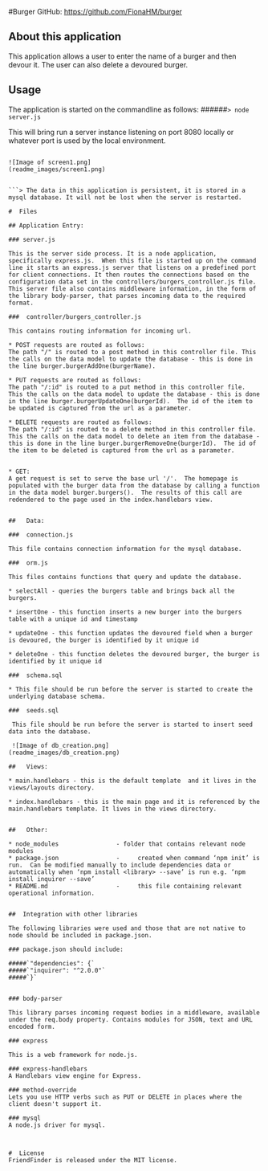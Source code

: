 #Burger
GitHub: 
https://github.com/FionaHM/burger

## About this application

This application allows a user to enter the name of a burger and then devour it. The user can also delete a devoured burger.

## Usage
The application is started on the commandline as follows:
######`> node server.js`

This will bring run a server instance listening on port 8080 locally or whatever port is used by the local environment.

```>The application is structured as follows:

![Image of screen1.png]
(readme_images/screen1.png)


```> The data in this application is persistent, it is stored in a mysql database. It will not be lost when the server is restarted. 

#  Files

## Application Entry:

### server.js 

This is the server side process. It is a node application, specifically express.js.  When this file is started up on the command line it starts an express.js server that listens on a predefined port for client connections. It then routes the connections based on the configuration data set in the controllers/burgers_controller.js file.  This server file also contains middleware information, in the form of the library body-parser, that parses incoming data to the required format.

###  controller/burgers_controller.js

This contains routing information for incoming url.

* POST requests are routed as follows: 
The path "/" is routed to a post method in this controller file. This the calls on the data model to update the database - this is done in the line burger.burgerAddOne(burgerName).
	
* PUT requests are routed as follows:
The path "/:id" is routed to a put method in this controller file. This the calls on the data model to update the database - this is done in the line burger.burgerUpdateOne(burgerId).  The id of the item to be updated is captured from the url as a parameter.

* DELETE requests are routed as follows:
The path "/:id" is routed to a delete method in this controller file. This the calls on the data model to delete an item from the database - this is done in the line burger.burgerRemoveOne(burgerId).  The id of the item to be deleted is captured from the url as a parameter.


* GET:
A get request is set to serve the base url '/'.  The homepage is populated with the burger data from the database by calling a function in the data model burger.burgers().  The results of this call are redendered to the page used in the index.handlebars view.


##   Data: 

###  connection.js

This file contains connection information for the mysql database.

###  orm.js

This files contains functions that query and update the database.

* selectAll - queries the burgers table and brings back all the burgers.
			
* insertOne - this function inserts a new burger into the burgers table with a unique id and timestamp
		
* updateOne - this function updates the devoured field when a burger is devoured, the burger is identified by it unique id
		
* deleteOne - this function deletes the devoured burger, the burger is identified by it unique id

###  schema.sql

* This file should be run before the server is started to create the underlying database schema.

###  seeds.sql

 This file should be run before the server is started to insert seed data into the database.

 ![Image of db_creation.png]
(readme_images/db_creation.png)

##   Views: 

* main.handlebars - this is the default template  and it lives in the views/layouts directory.

* index.handlebars - this is the main page and it is referenced by the  main.handlebars template. It lives in the views directory.


##   Other:

* node_modules                -	folder that contains relevant node modules
* package.json                - 	created when command ‘npm init’ is run.  Can be modified manually to include dependencies data or automatically when ‘npm install <library> --save’ is run e.g. ‘npm install inquirer --save’
* README.md                   - 	this file containing relevant operational information.


##  Integration with other libraries

The following libraries were used and those that are not native to node should be included in package.json.

### package.json should include:

#####`"dependencies": {`
#####`"inquirer": "^2.0.0"`
#####`}`


### body-parser

This library parses incoming request bodies in a middleware, available under the req.body property. Contains modules for JSON, text and URL encoded form.

### express

This is a web framework for node.js.

### express-handlebars
A Handlebars view engine for Express.

### method-override
Lets you use HTTP verbs such as PUT or DELETE in places where the client doesn't support it.

### mysql  
A node.js driver for mysql. 



#  License
FriendFinder is released under the MIT license.
